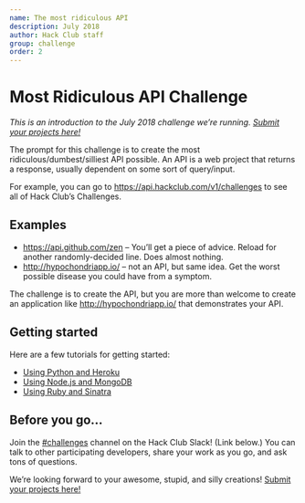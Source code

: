 ```yaml
---
name: The most ridiculous API
description: July 2018
author: Hack Club staff
group: challenge
order: 2
---
```


# Most Ridiculous API Challenge

_This is an introduction to the July 2018 challenge we’re running. [Submit your projects here!](https://hackclub.com/challenge)_

The prompt for this challenge is to create the most ridiculous/dumbest/silliest API possible. An API is a web project that returns a response, usually dependent on some sort of query/input.

For example, you can go to https://api.hackclub.com/v1/challenges to see all of Hack Club’s Challenges. 

## Examples

* https://api.github.com/zen – You’ll get a piece of advice. Reload for another randomly-decided line. Does almost nothing.
* http://hypochondriapp.io/ – not an API, but same idea. Get the worst possible disease you could have from a symptom.

The challenge is to create the API, but you are more than welcome to create an application like http://hypochondriapp.io/ that demonstrates your API.

## Getting started

Here are a few tutorials for getting started:

* [Using Python and Heroku](https://spapas.github.io/2014/06/30/rest-flask-mongodb-heroku/)
* [Using Node.js and MongoDB](https://hackernoon.com/restful-api-design-with-node-js-26ccf66eab09)
* [Using Ruby and Sinatra](https://x-team.com/blog/how-to-create-a-ruby-api-with-sinatra/)

## Before you go…

Join the [#challenges](https://hackclub.slack.com/messages/CAE2E3LLT/) channel on the Hack Club Slack! (Link below.) You can talk to other participating developers, share your work as you go, and ask tons of questions.

We’re looking forward to your awesome, stupid, and silly creations! [Submit your projects here!](https://hackclub.com/challenge)
